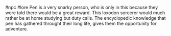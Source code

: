 #npc #lore 
Pen is a very snarky person, who is only in this because they were told there would be a great reward.
This loxodon sorcerer would much rather be at home studying but duty calls.
The encyclopedic knowledge that pen has gathered throught their long life, gives them the opportunity for adventure.